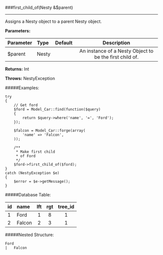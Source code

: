 ###first_child_of(Nesty &amp;$parent)

---------

Assigns a Nesty object to a parent Nesty object.

**Parameters:**

  Parameter  | Type      | Default     | Description
  :--------- | :-------- | :---------: | :----------: |
  $parent    | Nesty     |             | An instance of a Nesty Object to be the first child of. |

**Returns:** 
Int

**Throws:** 
NestyException


#####Examples:

	try
	{
		// Get ford
		$ford = Model_Car::find(function($query)
		{
			return $query->where('name', '=', 'Ford');
		});

		$falcon = Model_Car::forge(array(
			'name' => 'Falcon',
		));

		/**
		 * Make first child
		 * of Ford
		 */
		$ford->first_child_of($ford);
	}
	catch (NestyException $e)
	{
		$error = $e->getMessage();
	}

#####Database Table:

  id        | name      | lft         | rgt         | tree_id
  :-------- | :-------- | :---------: | :---------: | :------:
  1         | Ford      | 1           | 8           | 1
  2         | Falcon    | 2           | 3           | 1


#####Nested Structure:

	Ford
	|   Falcon

